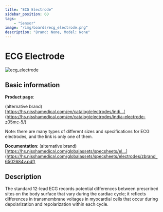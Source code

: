 ```yaml
---
title: "ECG Electrode"
sidebar_position: 60
tags:
    - "Sensor"
image: "/img/boards/ecg_electrode.png"
description: "Brand: None, Model: None"
---
```

# ECG Electrode

![ecg_electrode](/img/boards/ecg_electrode.png)

## Basic information

**Product page**: 

\(alternative brand\) [https://hs.nisshamedical.com/en/catalog/electrodes/indi...](https://hs.nisshamedical.com/en/catalog/electrodes/india-electrode-z05mc-5/)

Note: there are many types of different sizes and specifications for ECG electrodes, and the link is only one of them\.

**Documentation**: \(alternative brand\) [https://hs.nisshamedical.com/globalassets/specsheets/el...](https://hs.nisshamedical.com/globalassets/specsheets/electrodes/zbrand_6502684v.pdf)

## Description

The standard 12\-lead ECG records potential differences between prescribed sites on the body surface that vary during the cardiac cycle; it reflects differences in transmembrane voltages in myocardial cells that occur during depolarization and repolarization within each cycle\.

